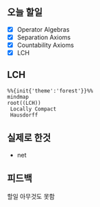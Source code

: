 ## 오늘 할일

- [x] Operator Algebras
- [x] Separation Axioms
- [x] Countability Axioms
- [x] LCH

## LCH

```mermaid
%%{init{'theme':'forest'}}%%
mindmap
root((LCH))
 Locally Compact
 Hausdorff
```

## 실제로 한것

- net

## 피드백

할일 아무것도 못함